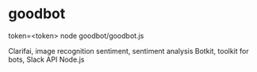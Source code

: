 # goodbot

token=\<token\> node goodbot/goodbot.js

Clarifai, image recognition
sentiment, sentiment analysis
Botkit, toolkit for bots, Slack API
Node.js
